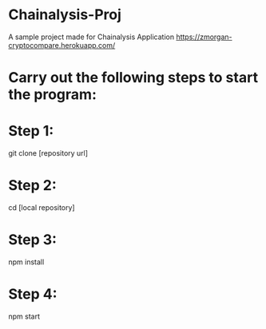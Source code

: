 # Chainalysis-Proj
A sample project made for Chainalysis Application
https://zmorgan-cryptocompare.herokuapp.com/

# Carry out the following steps to start the program:

# Step 1:
git clone [repository url]

# Step 2:
cd [local repository]

# Step 3: 
npm install

# Step 4:
npm start



